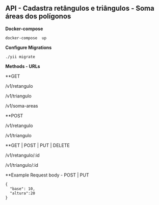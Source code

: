 API - Cadastra retângulos e triângulos - Soma áreas dos polígonos
---


**Docker-compose**

```
docker-compose  up
```

**Configure Migrations**

```
./yii migrate
```


**Methods - URLs**


**GET


/v1/retangulo


/v1/triangulo


/v1/soma-areas


**POST 


/v1/retangulo


/v1/triangulo


**GET | POST | PUT | DELETE


/v1/retangulo/:id


/v1/triangulo/:id


**Example Request body - POST | PUT


```
{
  "base": 10,
  "altura":20
}
```









